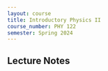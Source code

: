 ```yaml
---
layout: course
title: Introductory Physics II
course_number: PHY 122
semester: Spring 2024
---
```


## Lecture Notes
